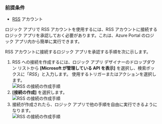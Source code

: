 ### <a name="prerequisites"></a>前提条件
* [RSS](https://wikipedia.org/wiki/RSS) アカウント  

ロジック アプリで RSS アカウントを使用するには、RSS アカウントに接続するロジック アプリを承認しておく必要があります。これは、Azure Portal のロジック アプリ内から簡単に実行できます。  

RSS アカウントに接続するロジック アプリを承認する手順を次に示します。  

1. RSS への接続を作成するには、ロジック アプリ デザイナーのドロップダウン リストから **[Microsoft が管理している API を表示]** を選択し、検索ボックスに「*RSS*」と入力します。 使用するトリガーまたはアクションを選択します。  
   ![RSS の接続の作成手順](./media/connectors-create-api-rss/rss-1.png)  
2. **[接続の作成]** を選択します。  
   ![RSS の接続の作成手順](./media/connectors-create-api-rss/rss-2.png)  
3. 接続が作成されたら、ロジック アプリで他の手順を自由に実行できるようになります。  
   ![RSS の接続の作成手順](./media/connectors-create-api-rss/rss-3.png)  

